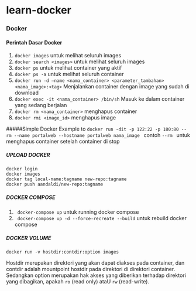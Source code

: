 # learn-docker
### Docker

#### Perintah Dasar Docker
1. ```docker images```              untuk melihat seluruh images
2. ```docker search <images>```     untuk melihat seluruh images
3. ```docker ps```                  untuk melihat container yang aktif
4. ```docker ps -a```               untuk melihat seluruh container
5. ```docker run -d –name <nama_container> <parameter_tambahan> <nama_image>:<tag>``` Menjalankan container dengan image yang sudah di download
6. ```docker exec -it <nama_container> /bin/sh``` Masuk ke dalam container yang sedang berjalan
7. ```docker rm <nama_container>``` menghapus container
8. ```docker rmi <image_id>```  menghapus image


#####Simple Docker Example to 
```docker run -dit -p 122:22 -p 180:80 --rm --name portalweb --hostname portalweb nama_image ```  contoh
```--rm ``` untuk menghapus container setelah container di stop

##### UPLOAD DOCKER
~~~
docker login
docker images
docker tag local-name:tagname new-repo:tagname
docker push aandaldi/new-repo:tagname
~~~

##### DOCKER COMPOSE
1. ``` docker-compose up```         untuk running docker compose
2. ``` docker-compose up -d --force-recreate --build``` untuk rebuild docker compose

##### DOCKER VOLUME

```
docker run -v hostdir:contdir:option images
```
Hostdir merupakan direktori yang akan dapat diakses pada container, dan contdir adalah mountpoint hostdir pada direktori di direktori container. Sedangkan option merupakan hak akses yang diberikan terhadap direktori yang dibagikan, apakah `ro` (read only) ataU `rw` (read-write).
